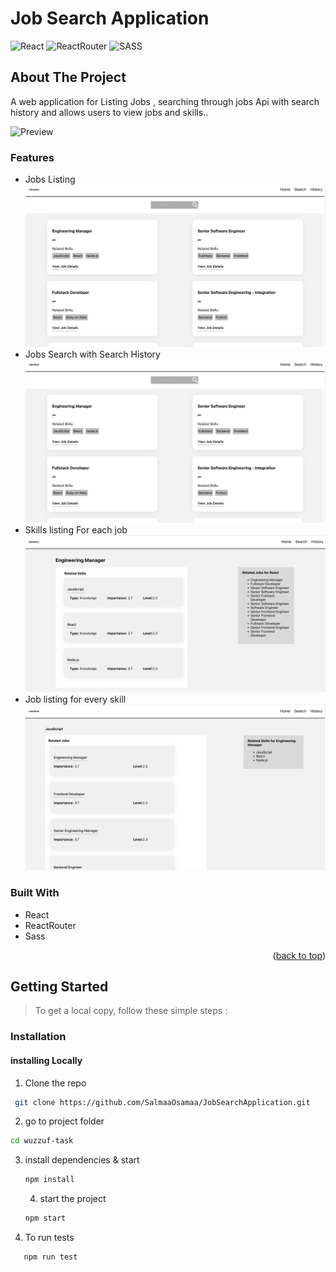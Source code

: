 # Job Search Application

<div id="top"></div>

![React](https://img.shields.io/badge/React-20232A?style=for-the-badge&logo=react&logoColor=61DAFB)
![ReactRouter](https://img.shields.io/badge/React_Router-CA4245?style=for-the-badge&logo=react-router&logoColor=white)
![SASS](https://img.shields.io/badge/Sass-CC6699?style=for-the-badge&logo=sass&logoColor=white)

## About The Project

A web application for Listing Jobs , searching through jobs Api with search history and allows users to view jobs and skills..

![Preview](./src/data/preview/1.png)

### Features

- Jobs Listing
  ![Preview](./src/assets/data/home.jpeg)
-  Jobs Search with Search History
  ![Preview](./src/assets/data/home.jpeg)
- Skills listing For each job 
  ![Preview](./src/assets/data/skilldetails.jpeg)
- Job listing for every skill
  ![Preview](./src/assets/data/jobdetails.jpeg)

### Built With

- React
- ReactRouter
- Sass

<p align="right">(<a href="#top">back to top</a>)</p>

<!-- GETTING STARTED -->

## Getting Started

> To get a local copy, follow these simple steps :
### Installation
#### installing Locally
1. Clone the repo

  ```sh
   git clone https://github.com/SalmaaOsamaa/JobSearchApplication.git
   ```
   2. go to project folder

   ```sh
   cd wuzzuf-task
   ```
3. install dependencies & start

   ```bash
   npm install
   ```

   4. start the project

   ```sh
   npm start
   ```
 5. To run tests

```sh
   npm run test 
   ```